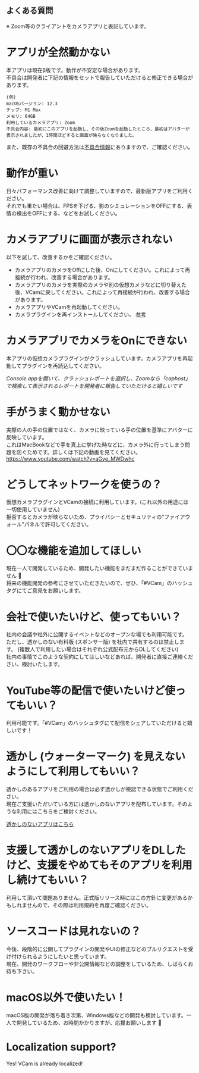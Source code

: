 よくある質問
----

※ Zoom等のクライアントをカメラアプリと表記しています。

# アプリが全然動かない
本アプリは現在β版です。動作が不安定な場合があります。  
不具合は開発者に下記の情報をセットで報告していただけると修正できる場合があります。

```
(例)
macOSバージョン: 12.3
チップ: M1 Max
メモリ: 64GB
利用しているカメラアプリ: Zoom
不具合内容: 最初にこのアプリを起動し、その後Zoomを起動したところ、最初はアバターが表示されましたが、1時間ほどすると画面が映らなくなりました。
```

また、既存の不具合の回避方法は[不具合情報](manual/issue.md)にありますので、ご確認ください。

# 動作が重い
日々パフォーマンス改善に向けて調整していますので、最新版アプリをご利用ください。  
それでも重たい場合は、FPSを下げる、影のシミュレーションをOFFにする、表情の検出をOFFにする、などをお試しください。

# カメラアプリに画面が表示されない
以下を試して、改善するかをご確認ください。

- カメラアプリのカメラをOffにした後、Onにしてください。これによって再接続が行われ、改善する場合があります。
- カメラアプリのカメラを実際のカメラや別の仮想カメラなどに切り替えた後、VCamに戻してください。これによって再接続が行われ、改善する場合があります。
- カメラアプリやVCamを再起動してください。
- カメラプラグインを再インストールしてください。 [参考](manual/setup.md)

# カメラアプリでカメラをOnにできない
本アプリの仮想カメラプラグインがクラッシュしています。カメラアプリを再起動してプラグインを再読込してください。

*Console.appを開いて、クラッシュレポートを選択し、Zoomなら「caphost」で検索して表示されるレポートを開発者に報告していただけると嬉しいです*

# 手がうまく動かせない
実際の人の手の位置ではなく、カメラに映っている手の位置を基準にアバターに反映しています。  
これはMacBookなどで手を真上に挙げた時などに、カメラ外に行ってしまう問題を防ぐためです。詳しくは下記の動画を見てください。  
https://www.youtube.com/watch?v=aGye_MWDwhc


# どうしてネットワークを使うの？
仮想カメラプラグインとVCamの接続に利用しています。(これ以外の用途には一切使用していません)  
拒否するとカメラが映らないため、プライバシーとセキュリティの\"ファイアウォール\"パネルで許可してください。

# 〇〇な機能を追加してほしい
現在一人で開発しているため、開発したい機能をまだまだ作ることができていません 🙏  
将来の機能開発の参考にさせていただきたいので、ぜひ、「#VCam」のハッシュタグにてご意見をお願いします。

# 会社で使いたいけど、使ってもいい？
社内の会議や社外に公開するイベントなどのオープンな場でも利用可能です。  
ただし、透かしのない有料版 (スポンサー版) を社内で共有するのは禁止します。 (複数人で利用したい場合はそれぞれ公式配布元からDLしてください)  
社内の事情でこのような契約にしてほしいなどあれば、開発者に直接ご連絡ください、検討いたします。

# YouTube等の配信で使いたいけど使ってもいい？
利用可能です。「#VCam」のハッシュタグにて配信をシェアしていただけると嬉しいです！

# 透かし (ウォーターマーク) を見えないようにして利用してもいい？
透かしのあるアプリをご利用の場合は必ず透かしが視認できる状態でご利用ください。  
現在ご支援いただいている方には透かしのないアプリを配布しています。そのような利用にはこちらをご検討ください。

[透かしのないアプリはこちら](https://tattn.fanbox.cc/posts/3541433)

# 支援して透かしのないアプリをDLしたけど、支援をやめてもそのアプリを利用し続けてもいい？
利用して頂いて問題ありません。正式版リリース時にはこの方針に変更があるかもしれませんので、その際は利用規約を再度ご確認ください。

# ソースコードは見れないの？
今後、段階的に公開してプラグインの開発やUIの修正などのプルリクエストを受け付けられるようにしたいと思っています。  
現在、開発のワークフローや非公開情報などの調整をしているため、しばらくお待ち下さい。

# macOS以外で使いたい！
macOS版の開発が落ち着き次第、Windows版などの開発も検討しています。一人で開発しているため、お時間かかりますが、応援お願いします :pray:

# Localization support?
Yes! VCam is already localized!
